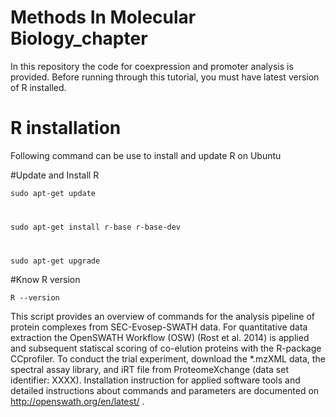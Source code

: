 # Methods In Molecular Biology_chapter
In this repository the code for coexpression and promoter analysis is provided. Before running through this tutorial, you must have latest version of R installed.

# R installation
Following command can be use to install and update R on Ubuntu

#Update and Install R

<code>sudo apt-get update

sudo apt-get install r-base r-base-dev

sudo apt-get upgrade</code>

#Know R version

<code>R --version</code>



This script provides an overview of commands for the analysis pipeline of protein complexes from SEC-Evosep-SWATH data. For quantitative data extraction the OpenSWATH Workflow (OSW) (Rost et al. 2014) is applied and subsequent statiscal scoring of co-elution proteins with the R-package CCprofiler. To conduct the trial experiment, download the *.mzXML data, the spectral assay library, and iRT file from ProteomeXchange (data set identifier: XXXX). Installation instruction for applied software tools and detailed instructions about commands and parameters are documented on http://openswath.org/en/latest/ .

